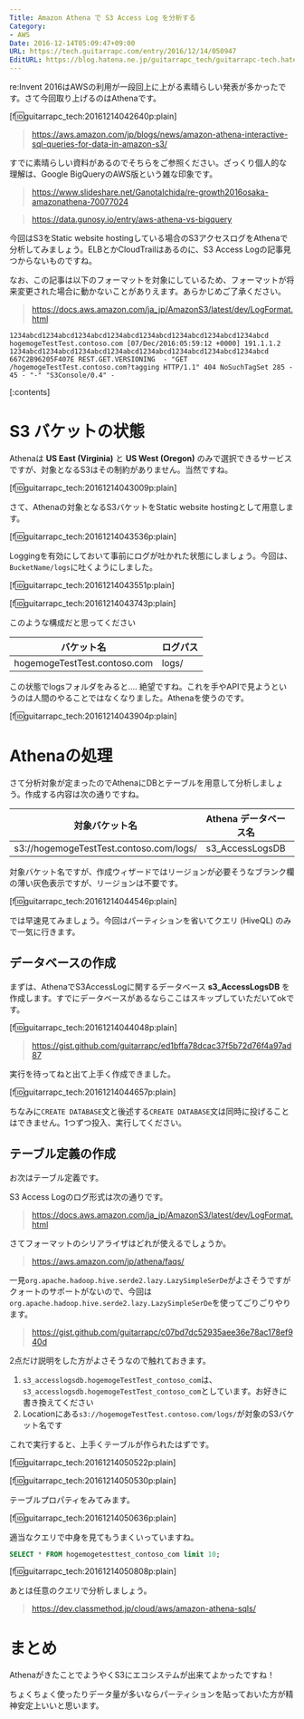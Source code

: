 ```yaml
---
Title: Amazon Athena で S3 Access Log を分析する
Category:
- AWS
Date: 2016-12-14T05:09:47+09:00
URL: https://tech.guitarrapc.com/entry/2016/12/14/050947
EditURL: https://blog.hatena.ne.jp/guitarrapc_tech/guitarrapc-tech.hatenablog.com/atom/entry/10328749687198902465
---
```


re:Invent 2016はAWSの利用が一段回上に上がる素晴らしい発表が多かったです。さて今回取り上げるのはAthenaです。

[f:id:guitarrapc_tech:20161214042640p:plain]

> https://aws.amazon.com/jp/blogs/news/amazon-athena-interactive-sql-queries-for-data-in-amazon-s3/

すでに素晴らしい資料があるのでそちらをご参照ください。ざっくり個人的な理解は、Google BigQueryのAWS版という雑な印象です。

> https://www.slideshare.net/GanotaIchida/re-growth2016osaka-amazonathena-70077024



> https://data.gunosy.io/entry/aws-athena-vs-bigquery



今回はS3をStatic website hostingしている場合のS3アクセスログをAthenaで分析してみましょう。ELBとかCloudTrailはあるのに、S3 Access Logの記事見つからないものですね。

なお、この記事は以下のフォーマットを対象にしているため、フォーマットが将来変更された場合に動かないことがありえます。あらかじめご了承ください。

> https://docs.aws.amazon.com/ja_jp/AmazonS3/latest/dev/LogFormat.html

```
1234abcd1234abcd1234abcd1234abcd1234abcd1234abcd1234abcd1234abcd hogemogeTestTest.contoso.com [07/Dec/2016:05:59:12 +0000] 191.1.1.2 1234abcd1234abcd1234abcd1234abcd1234abcd1234abcd1234abcd1234abcd 667C2B96205F407E REST.GET.VERSIONING  - "GET /hogemogeTestTest.contoso.com?tagging HTTP/1.1" 404 NoSuchTagSet 285 - 45 - "-" "S3Console/0.4" -
```


[:contents]

# S3 バケットの状態

Athenaは **US East (Virginia)** と **US West (Oregon)** のみで選択できるサービスですが、対象となるS3はその制約がありません。当然ですね。

[f:id:guitarrapc_tech:20161214043009p:plain]

さて、Athenaの対象となるS3バケットをStatic website hostingとして用意します。

[f:id:guitarrapc_tech:20161214043536p:plain]

Loggingを有効にしておいて事前にログが吐かれた状態にしましょう。今回は、`BucketName/logs`に吐くようにしました。

[f:id:guitarrapc_tech:20161214043551p:plain]

[f:id:guitarrapc_tech:20161214043743p:plain]

このような構成だと思ってください

バケット名 | ログパス
---- | ----
hogemogeTestTest.contoso.com | logs/

この状態でlogsフォルダをみると.... 絶望ですね。これを手やAPIで見ようというのは人間のやることではなくなりました。Athenaを使うのです。

[f:id:guitarrapc_tech:20161214043904p:plain]

# Athenaの処理

さて分析対象が定まったのでAthenaにDBとテーブルを用意して分析しましょう。作成する内容は次の通りですね。

対象バケット名 | Athena データベース名 | Athena テーブル名
---- | ---- | ----
s3://hogemogeTestTest.contoso.com/logs/ | s3_AccessLogsDB | hogemogeTestTest_contoso_com

対象バケット名ですが、作成ウィザードではリージョンが必要そうなブランク欄の薄い灰色表示ですが、リージョンは不要です。

[f:id:guitarrapc_tech:20161214044546p:plain]

では早速見てみましょう。今回はパーティションを省いてクエリ (HiveQL) のみで一気に行きます。


## データベースの作成

まずは、AthenaでS3AccessLogに関するデータベース **s3_AccessLogsDB** を作成します。すでにデータベースがあるならここはスキップしていただいてokです。

[f:id:guitarrapc_tech:20161214044048p:plain]

> https://gist.github.com/guitarrapc/ed1bffa78dcac37f5b72d76f4a97ad87

実行を待ってねと出て上手く作成できました。

[f:id:guitarrapc_tech:20161214044657p:plain]

ちなみに`CREATE DATABASE`文と後述する`CREATE DATABASE`文は同時に投げることはできません。1つずつ投入、実行してください。

## テーブル定義の作成

お次はテーブル定義です。

S3 Access Logのログ形式は次の通りです。

> https://docs.aws.amazon.com/ja_jp/AmazonS3/latest/dev/LogFormat.html

さてフォーマットのシリアライザはどれが使えるでしょうか。

> https://aws.amazon.com/jp/athena/faqs/

一見`org.apache.hadoop.hive.serde2.lazy.LazySimpleSerDe`がよさそうですがクォートのサポートがないので、今回は`org.apache.hadoop.hive.serde2.lazy.LazySimpleSerDe`を使ってごりごりやります。

> https://gist.github.com/guitarrapc/c07bd7dc52935aee36e78ac178ef940d

2点だけ説明をした方がよさそうなので触れておきます。

1. `s3_accesslogsdb.hogemogeTestTest_contoso_com`は、`s3_accesslogsdb.hogemogeTestTest_contoso_com`としています。お好きに書き換えてください
1. Locationにある`s3://hogemogeTestTest.contoso.com/logs/`が対象のS3バケット名です

これで実行すると、上手くテーブルが作られたはずです。

[f:id:guitarrapc_tech:20161214050522p:plain]

[f:id:guitarrapc_tech:20161214050530p:plain]

テーブルプロパティをみてみます。

[f:id:guitarrapc_tech:20161214050636p:plain]

適当なクエリで中身を見てもうまくいっていますね。

```sql
SELECT * FROM hogemogetesttest_contoso_com limit 10;
```

[f:id:guitarrapc_tech:20161214050808p:plain]

あとは任意のクエリで分析しましょう。

> https://dev.classmethod.jp/cloud/aws/amazon-athena-sqls/

# まとめ

AthenaがきたことでようやくS3にエコシステムが出来てよかったですね！

ちょくちょく使ったりデータ量が多いならパーティションを貼っておいた方が精神安定上いいと思います。
